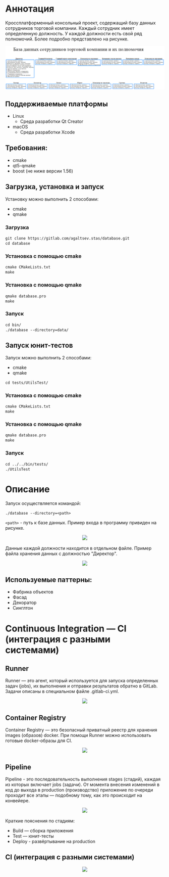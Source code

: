 # Аннотация
Кроссплатформенный консольный проект, содержащий базу данных сотрудников торговой компании. Каждый сотрудник имеет определенную должность. У каждой должности есть свой ряд полномочий. Более подробно представлено на рисунке.
<p align="center">
<img src="images/database.png"/>
</p>

## Поддерживаемые платформы
* Linux 
  * Среда разработки Qt Creator
* macOS
  * Среда разработки Xcode

## Требования:
* cmake
* qt5-qmake
* boost (не ниже версии 1.56)

## Загрузка, установка и запуск
Установку можно выполнить 2 способами:
* cmake
* qmake

### Загрузка
```
git clone https://gitlab.com/agaltsev.stas/database.git
cd database
```
### Установка с помощью cmake
```
cmake CMakeLists.txt
make
```
### Установка с помощью qmake
```
qmake database.pro
make
```
### Запуск
```
cd bin/
./database --directory=data/
```

## Запуск юнит-тестов
Запуск можно выполнить 2 способами:
* cmake
* qmake
```
cd tests/UtilsTest/
```
### Установка с помощью cmake
```
cmake CMakeLists.txt
make
```
### Установка с помощью qmake
```
qmake database.pro
make
```
### Запуск
```
cd ../../bin/tests/
./UtilsTest
```

# Описание
Запуск осуществляется командой:
```
./database --directory=<path>
```
```<path>``` - путь к базе данных. Пример входа в программу привиден на рисунке.
<p align="center">
<img src="images/accountlogin.png"/>
</p>

Данные каждой должности находится в отдельном файле. Пример файла хранения данных c должностью "Директор".
<p align="center">
<img src="images/director.png"/>
</p>

## Используемые паттерны:
* Фабрика объектов
* Фасад
* Декоратор
* Синглтон

# Continuous Integration — CI (интеграция с разными системами)

## Runner
Runner — это агент, который используется для запуска определенных задач (jobs), их выполнения и отправки результатов обратно в GitLab. Задачи описаны в специальном файле .gitlab-ci.yml. 
<p align="center">
<img src="images/runner.png"/>
</p>

## Container Registry
Container Registry — это безопасный приватный реестр для хранения images (образов) docker. При помощи Runner можно использовать готовые docker-образы для CI.
<p align="center">
<img src="images/containerregistry.png"/>
</p>

## Pipeline
Pipeline - это последовательность выполнения stages (стадий), каждая из которых включает jobs (задачи). От момента внесения изменений в код до выхода в production (производство) приложение по очереди проходит все этапы — подобному тому, как это происходит на конвейере.
<p align="center">
<img src="images/pipeline.png"/>
</p>

Краткие пояснения по стадиям:
* Build — сборка приложения
* Test — юнит-тесты
* Deploy - развёртывание на production

## CI (интеграция с разными системами)
<p align="center">
<img src="images/ci.png"/>
</p>